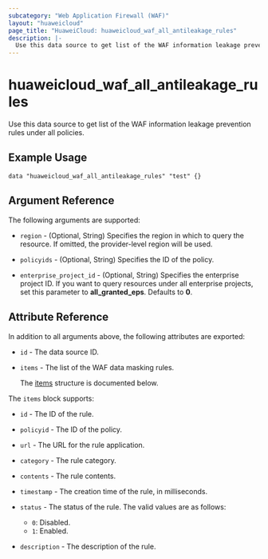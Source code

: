 ```yaml
---
subcategory: "Web Application Firewall (WAF)"
layout: "huaweicloud"
page_title: "HuaweiCloud: huaweicloud_waf_all_antileakage_rules"
description: |-
  Use this data source to get list of the WAF information leakage prevention rules under all policies.
---
```


# huaweicloud_waf_all_antileakage_rules

Use this data source to get list of the WAF information leakage prevention rules under all policies.

## Example Usage

```hcl
data "huaweicloud_waf_all_antileakage_rules" "test" {}
```

## Argument Reference

The following arguments are supported:

* `region` - (Optional, String) Specifies the region in which to query the resource.
  If omitted, the provider-level region will be used.

* `policyids` - (Optional, String) Specifies the ID of the policy.

* `enterprise_project_id` - (Optional, String) Specifies the enterprise project ID.
  If you want to query resources under all enterprise projects, set this parameter to **all_granted_eps**.
  Defaults to **0**.

## Attribute Reference

In addition to all arguments above, the following attributes are exported:

* `id` - The data source ID.

* `items` - The list of the WAF data masking rules.

  The [items](#items_struct) structure is documented below.

<a name="items_struct"></a>
The `items` block supports:

* `id` - The ID of the rule.

* `policyid` - The ID of the policy.

* `url` - The URL for the rule application.

* `category` - The rule category.

* `contents` - The rule contents.

* `timestamp` - The creation time of the rule, in milliseconds.

* `status` - The status of the rule.
  The valid values are as follows:
  + `0`: Disabled.
  + `1`: Enabled.

* `description` - The description of the rule.
